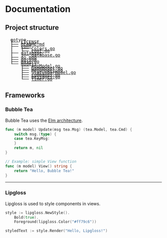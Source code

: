 # Documentation

## Project structure


<pre style="line-height: 0.5;">

  gotype
  ├── <a href="../LICENSE">LICENSE</a>
  ├── <a href="../README.md">README.md</a>
  ├── <a href="conf.md">conf</a>
  │   ├── <a href="conf.md#Colors.go">Colors.go</a>
  │   └── <a href="conf.md#conf.go">conf.go</a>
  ├── <a href="database.md">database</a>
  │   ├── <a href="database.md#database.go">database.go</a>
  ├── <a href="../go.mod">go.mod</a>
  ├── <a href="../go.sum">go.sum</a>
  ├── <a href="../main.go">main.go</a>
  └── <a href="models.md">models</a>
      ├── <a href="models.md#AppModel.go">AppModel.go</a>
      ├── <a href="models.md#GameModel.go">GameModel.go</a>
      ├── <a href="models.md#MenuModel.go">MenuModel.go</a>
      ├── <a href="models.md#StatusBarModel.go">StatusBarModel.go</a>
      ├── <a href="models.md#commands.go">commands.go</a>
      ├── <a href="models.md#messages.go">messages.go</a>
      └── <a href="models.md#timer.go">timer.go</a>

</pre>


## Frameworks

### Bubble Tea  
Bubble Tea uses the [Elm architecture](https://guide.elm-lang.org/architecture/).  

```go
func (m model) Update(msg tea.Msg) (tea.Model, tea.Cmd) {
    switch msg.(type) {
    case tea.KeyMsg:
    }
    return m, nil
}
```

```go
// Example: simple View function
func (m model) View() string {
    return "Hello, Bubble Tea!"
}
```

---

### Lipgloss  
Lipgloss is used to style components in views.  

```go
style := lipgloss.NewStyle().
    Bold(true).
    Foreground(lipgloss.Color("#ff79c6"))

styledText := style.Render("Hello, Lipgloss!")
```

